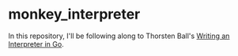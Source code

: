 # monkey_interpreter

In this repository, I'll be following along to Thorsten Ball's [Writing an Interpreter in Go](https://interpreterbook.com/).

